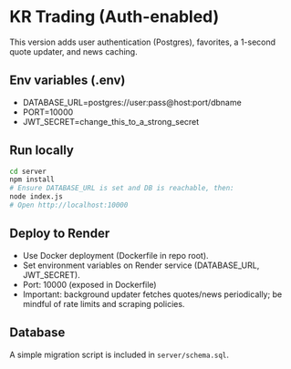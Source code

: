 # KR Trading (Auth-enabled)

This version adds user authentication (Postgres), favorites, a 1-second quote updater, and news caching.

## Env variables (.env)
- DATABASE_URL=postgres://user:pass@host:port/dbname
- PORT=10000
- JWT_SECRET=change_this_to_a_strong_secret

## Run locally
```bash
cd server
npm install
# Ensure DATABASE_URL is set and DB is reachable, then:
node index.js
# Open http://localhost:10000
```

## Deploy to Render
- Use Docker deployment (Dockerfile in repo root).
- Set environment variables on Render service (DATABASE_URL, JWT_SECRET).
- Port: 10000 (exposed in Dockerfile)
- Important: background updater fetches quotes/news periodically; be mindful of rate limits and scraping policies.

## Database
A simple migration script is included in `server/schema.sql`.
